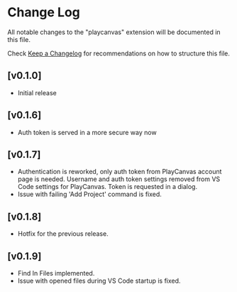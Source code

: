 # Change Log

All notable changes to the "playcanvas" extension will be documented in this file.

Check [Keep a Changelog](http://keepachangelog.com/) for recommendations on how to structure this file.

## [v0.1.0]

- Initial release

## [v0.1.6]

- Auth token is served in a more secure way now

## [v0.1.7]

- Authentication is reworked, only auth token from PlayCanvas account page is needed. Username and auth token settings removed from VS Code settings for PlayCanvas. Token is requested in a dialog.
- Issue with failing 'Add Project' command is fixed.

## [v0.1.8]

- Hotfix for the previous release.

## [v0.1.9]

- Find In Files implemented.
- Issue with opened files during VS Code startup is fixed. 